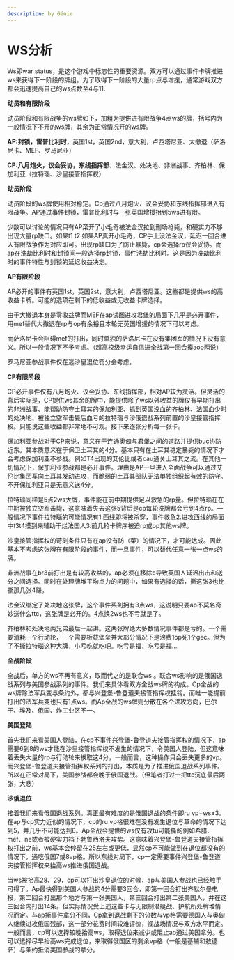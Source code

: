 ```yaml
---
description: by Génie
---
```


# WS分析

Ws即war status，是这个游戏中标志性的重要资源。双方可以通过事件卡牌推进ws来获得下一阶段的牌组。为了取得下一阶段的大量rp点与增援，通常游戏双方都会迅速提高自己的ws点数至4与11.

**动员和有限阶段**

动员阶段和有限战争的ws牌如下，加粗为提供进有限战争4点ws的牌，括号内为一般情况下不开的ws牌，其余为正常情况开的ws牌。

**AP:封锁，雷普比利时**，英国1st，英国2nd，意大利，卢西塔尼亚、大撤退（萨洛尼卡、MEF、罗马尼亚）

**CP:八月炮火，议会妥协，东线指挥部**、法金汉、处决地、非洲战事、齐柏林、保加利亚（拉特瑙、沙皇接管指挥权）

**动员阶段**

动员阶段的ws牌使用相对稳定。Cp通过八月炮火、议会妥协和东线指挥部进入有限战争。AP通过事件封锁，雷普比利时与一张英国增援抬到5ws进有限。

少数可以讨论的情况只有AP菜开了小毛奇被法金汉拉到刑场枪毙，和硬实力不够出现大量rp缺口。如果t1 t2 如果AP真开小毛奇，CP手上没法金汉，延迟一回合进入有限战争作为对应即可。出现rp缺口为了防止暴毙，cp会选择rp议会妥协。而ap在洗劫比利时和封锁间一般选择rp封锁，事件洗劫比利时。这是因为洗劫比利时的事件特性与封锁的延迟收益决定。

**AP有限阶段**

AP必开的事件有英国1st，英国2st，意大利，卢西塔尼亚。这些都是提供ws的高收益卡牌。可能的选项在剩下的低收益或无收益卡牌选择。

由于大撤退本身是零收益牌而MEF在ap试图进攻君堡的局面下几乎是必开事件，用mef替代大撤退在rp与op有余裕且本轮无英国增援的情况下可以考虑。

而萨洛尼卡会阻碍mef的打出，同时单独的萨洛尼卡在没有集团军的情况下没有意义。所以一般情况下不予考虑。（超高校级幸运自信进全战第一回合摸aoo两说）

罗马尼亚参战事件仅在逃沙皇退位罚分会考虑。

**CP有限阶段**

CP必开事件仅有八月炮火、议会妥协、东线指挥部，相对AP较为灵活。但灵活的背后实际是，CP提供ws其余的牌中，能提供除了ws以外收益的牌仅有早期打出的非洲战事、能帮助防守土耳其的保加利亚、抓到英国没血的齐柏林、法国血少时的处决地、被独立空军击毙后血亏的拉特瑙与沙俄退战系列前置的沙皇接管指挥权。只能说这些收益都非常地不可观。接下来逐张分析每一张卡。

保加利亚参战对于CP来说，意义在于连通奥匈与君堡之间的道路并提供buc协防近东。其本质意义在于保卫土耳其的4分。基本只有在土耳其稳定暴毙的情况下才会考虑保加利亚不参战。例如T4出现的艾伦比或者cau通关土耳其之流。在其他一切情况下，保加利亚参战都是必开事件。理由是AP一旦进入全面战争可以通过艾伦比集团军向土耳其发动进攻，而脆弱的土耳其部队无法单独组织起有效的防守。不开保加利亚只是无意义送4分。

拉特瑙同样是5点2ws大牌，事件能在前中期提供足以救急的rp量。但拉特瑙在在中期被独立空军击毙，这意味着失去这张5背后是cp每轮洗牌都会亏到4点rp。一般情况下事件拉特瑙的可能情况有1.西线即将被杀穿，事件救急2.进攻西线的局面中t3t4摸到来辅助干烂法国人3.前几轮卡牌序被迫rp或op其他ws牌。

沙皇接管指挥权的苛刻条件只有在ap没有防（菜）的情况下，才可能达成。因此基本不考虑这张牌在有限阶段的事件，而一旦事件，可以替代任意一张一点ws的牌。

非洲战事在br3前打出是有较高收益的，ap必须在移除c导致英国人延迟出击和送分之间选择。同时在处理牌堆平均点力的问题中，如果有选择的话，撕这张3也比撕那几张4赚。

法金汉绑定了处决地这张牌，这个事件系列拥有3点ws，这说明只要ap不莫名奇妙送什么ttc，这张牌是必开的。4点换2ws也不亏就是了。

齐柏林和处决地两兄弟最后一起讲。这两张牌绝大多数情况事件都是亏的。一个需要消耗一个行动轮，一个需要板载堡垒并大部分情况下是浪费1op死1个gec。但为了不撕拉特瑙这种大牌，小亏吃就吃吧。吃亏是福，吃亏是福….

&#x20;

**全战阶段**

全战后，单方的ws不再有意义，取而代之的是联合ws 。联合ws影响的是俄国退战系列与美国参战系列的事件。我们来具体看双方全战ws牌的构成。Cp全战的ws牌除法军兵变与条约外，都与兴登堡-鲁登道夫接管指挥权挂钩。而唯一能提前打出的法军兵变也只有1点ws。而Ap全战的ws牌则分散在各个进攻方向，巴尔干、埃及、俄国、炸工业区不一。

**美国登陆**

首先我们来看美国人登陆，在cp不事件兴登堡-鲁登道夫接管指挥权的情况下，ap需要6到8的ws才能在沙皇接管指挥权不发生的情况下，令美国人登陆，但这意味着丢失大量的rp与行动轮来换取这4分，一般而言，这种操作只会丢失更多的vp。而兴登堡-鲁登道夫接管指挥权系列的打出，本质是为了推进俄国退战系列事件。所以在正常对局下，美国参战都会晚于俄国退战。（但笔者打过一把ttc沉底最后两张，大悲）

**沙俄退位**

接着我们来看俄国退战系列。真正最有难度的是俄国退战的条件即ru vp+ws≥3。在ap与cp实力近似的情况下，cp的ru vp格很难在没有发生退位与革命的情况下达到5，并几乎不可能达到6。Ap全战会提供的ws仅有攻tu可能撕的例如希腊、mef、ne或者被硬实力裆下勃鲁西洛夫攻势。这意味着兴登堡-鲁登道夫接管指挥权打出之前，ws基本会停留在25左右或更低，显然cp不可能做到在退位都没有的情况下，通吃俄国7或8vp格。所以东线对局下，cp一定需要事件兴登堡-鲁登道夫接管指挥权来抬高ws推进俄国退战。

当ws被抬高28、29，cp可以打出沙皇退位的时候，ap与美国人参战也已经触手可得了。Ap最快得到美国人参战的4分需要3回合，即第一回合打出齐默尔曼电报，第二回合打出那个地方与第一张美国人，第三回合打出第二张美国人，并在这三回合内打出14条。但实际情况受上述这些卡与无限制潜艇战、护航所处牌堆情况而定。与ap撕事件拿分不同，Cp拿到退战剩下的分数与vp格需要德国人与奥匈人继续进攻俄国残部，这一部分花费时间较难评价，视战场情况与双方水平而定。一般而言，cp可以选择较晚抬高ws，取得退位来减少或阻止ap通过美国拿分。也可以选择尽早抬高ws完成退位，来取得俄国区的剩余vp格（一般是基辅和敖德萨）与条约抵消美国参战的拿分。

